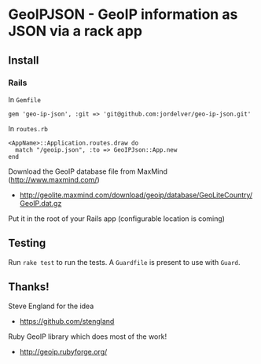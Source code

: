 # GeoIPJSON - GeoIP information as JSON via a rack app

## Install

### Rails

In `Gemfile`

    gem 'geo-ip-json', :git => 'git@github.com:jordelver/geo-ip-json.git'

In `routes.rb`

    <AppName>::Application.routes.draw do
      match "/geoip.json", :to => GeoIPJson::App.new
    end

Download the GeoIP database file from MaxMind (http://www.maxmind.com/)

* http://geolite.maxmind.com/download/geoip/database/GeoLiteCountry/GeoIP.dat.gz

Put it in the root of your Rails app (configurable location is coming)

## Testing

Run `rake test` to run the tests. A `Guardfile` is present to use with `Guard`.

## Thanks!

Steve England for the idea
* https://github.com/stengland

Ruby GeoIP library which does most of the work!
* http://geoip.rubyforge.org/
